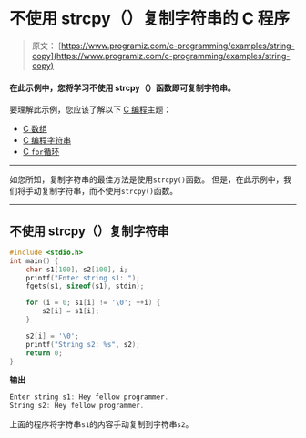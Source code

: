 # 不使用 strcpy（）复制字符串的 C 程序

> 原文： [https://www.programiz.com/c-programming/examples/string-copy](https://www.programiz.com/c-programming/examples/string-copy)

#### 在此示例中，您将学习不使用 strcpy（）函数即可复制字符串。

要理解此示例，您应该了解以下 [C 编程](/c-programming "C tutorial")主题：

*   [C 数组](/c-programming/c-arrays)
*   [C 编程字符串](/c-programming/c-strings)
*   [C `for`循环](/c-programming/c-for-loop)

* * *

如您所知，复制字符串的最佳方法是使用`strcpy()`函数。 但是，在此示例中，我们将手动复制字符串，而不使用`strcpy()`函数。

* * *

## 不使用 strcpy（）复制字符串

```c
#include <stdio.h>
int main() {
    char s1[100], s2[100], i;
    printf("Enter string s1: ");
    fgets(s1, sizeof(s1), stdin);

    for (i = 0; s1[i] != '\0'; ++i) {
        s2[i] = s1[i];
    }

    s2[i] = '\0';
    printf("String s2: %s", s2);
    return 0;
} 
```

**输出**

```c
Enter string s1: Hey fellow programmer.
String s2: Hey fellow programmer. 
```

上面的程序将字符串`s1`的内容手动复制到字符串`s2`。